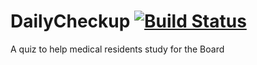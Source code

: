 # DailyCheckup [![Build Status](https://travis-ci.org/DailyCheckup/DailyCheckup.svg?branch=master)](https://travis-ci.org/DailyCheckup/DailyCheckup) 

A quiz to help medical residents study for the Board
